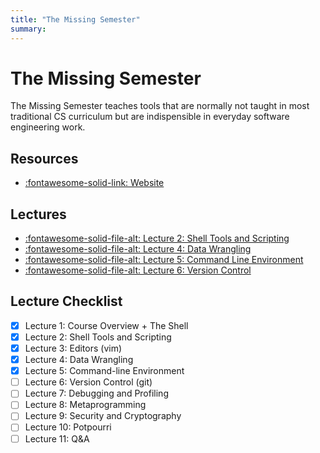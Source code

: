 ```yaml
---
title: "The Missing Semester"
summary:
---
```


The Missing Semester
===

The Missing Semester teaches tools that are normally not taught in most traditional CS curriculum but are indispensible in everyday software engineering work.

Resources
---

- [:fontawesome-solid-link: Website](https://missing.csail.mit.edu/)

Lectures
---

- [:fontawesome-solid-file-alt: Lecture 2: Shell Tools and Scripting](lecture-2-shell-tools-and-scripting.md)
- [:fontawesome-solid-file-alt: Lecture 4: Data
    Wrangling](lecture-4-data-wrangling.md)
- [:fontawesome-solid-file-alt: Lecture 5: Command Line
    Environment](lecture-5-command-line-environment.md)
- [:fontawesome-solid-file-alt: Lecture 6: Version
    Control](lecture-6-version-control.md)

Lecture Checklist
---

- [x] Lecture 1: Course Overview + The Shell
- [x] Lecture 2: Shell Tools and Scripting
- [x] Lecture 3: Editors (vim)
- [x] Lecture 4: Data Wrangling
- [x] Lecture 5: Command-line Environment
- [ ] Lecture 6: Version Control (git)
- [ ] Lecture 7: Debugging and Profiling
- [ ] Lecture 8: Metaprogramming
- [ ] Lecture 9: Security and Cryptography
- [ ] Lecture 10: Potpourri
- [ ] Lecture 11: Q&A
